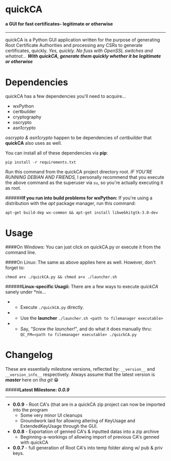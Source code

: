 # **quickCA**
#### a GUI for fast certificates- legitimate or otherwise
---

quickCA is a Python GUI application written for the purpose of generating Root Certificate Authorities and processing any CSRs to generate certificates, quickly. *Yes, quickly. No fuss with OpenSSL switches and whatnot... __With quickCA, generate them quickly whether it be legitimate or otherwise__* 

Dependencies
============

quickCA has a few dependencies you'll need to acquire...

 * wxPython
 * certbuilder
 * cryptography
 * oscrypto
 * asn1crypto

*oscrypto & asn1crypto* happen to be dependencies of *certbuilder* that __quickCA__ also uses as well.

You can install all of these dependencies via **pip**:

    pip install -r requirements.txt 

Run this command from the quickCA project directory root. *IF YOU'RE RUNNING DEBIAN AND FRIENDS,* I personally recommend that you execute the above command as the superuser via ```su```, so you're actually executing it as root.

######**If you run into build problems for wxPython:**
If you're using a distribution with the *apt* package manager, run this command:

    apt-get build-dep wx-common && apt-get install libwebkitgtk-3.0-dev 

Usage
============
####On Windows:
You can just click on quickCA.py or execute it from the command line.

####On Linux:
The same as above applies here as well. However, don't forget to:
	

    chmod a+x ./quickCA.py && chmod a+x ./launcher.sh

######**Linux-specific Usagii:**
There are a few ways to execute *quickCA* sanely under \*nix...

- * Execute ```./quickCA.py``` directly.

- * Use the __launcher__ ```./launcher.sh <path to filemanager executable>```

- * Say, *"Screw the launcher!"*, and do what it does manually thru: ```QC_FM=<path to filemanager executable> ./quickCA.py```

Changelog
============
These are essentially milestone versions, reflected by:  ```__version__``` and ```__version_info__``` respectively. Always assume that the latest version is ***master*** here on *tha git*  :grin:

#####**Latest Milestone: *0.0.9***

----------


* __0.0.9__ \- Root CA's (that are in a quickCA zip project can now be imported into the program
	* Some very minor UI cleanups
	* Groundwork laid for allowing altering of KeyUsage and ExtendedKeyUsage through the GUI.
* __0.0.8__ \- Exportation of genned CA's & inputted datas into a zip archive
	* Beginning-a-workings of allowing import of previous CA's genned with quickCA
* __0.0.7__ \- full generation of Root CA's into temp folder along w/ pub & priv keys.
